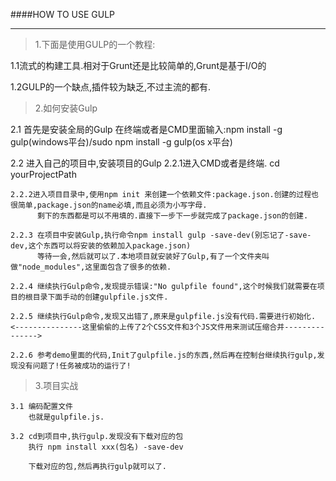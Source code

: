 ####HOW TO USE GULP
***

>1.下面是使用GULP的一个教程:

1.1流式的构建工具.相对于Grunt还是比较简单的,Grunt是基于I/O的

1.2GULP的一个缺点,插件较为缺乏,不过主流的都有.


>2.如何安装Gulp

2.1 首先是安装全局的Gulp
	在终端或者是CMD里面输入:npm install -g gulp(windows平台)/sudo npm install -g gulp(os x平台)
	
2.2 进入自己的项目中,安装项目的Gulp
	2.2.1进入CMD或者是终端.
		cd yourProjectPath
	
	2.2.2进入项目目录中,使用npm init 来创建一个依赖文件:package.json.创建的过程也很简单,package.json的name必填,而且必须为小写字母.
		  剩下的东西都是可以不用填的.直接下一步下一步就完成了package.json的创建.
	
	2.2.3 在项目中安装Gulp,执行命令npm install gulp -save-dev(别忘记了-save-dev,这个东西可以将安装的依赖加入package.json)
		  等待一会,然后就可以了.本地项目就安装好了Gulp,有了一个文件夹叫做"node_modules",这里面包含了很多的依赖.
	
	2.2.4 继续执行Gulp命令,发现提示错误:"No gulpfile found",这个时候我们就需要在项目的根目录下面手动的创建gulpfile.js文件. 
	
	2.2.5 继续执行Gulp命令,发现又出错了,原来是gulpfile.js没有代码.需要进行初始化.
	<---------------这里偷偷的上传了2个CSS文件和3个JS文件用来测试压缩合并--------------->
	
	2.2.6 参考demo里面的代码,Init了gulpfile.js的东西,然后再在控制台继续执行gulp,发现没有问题了!任务被成功的运行了!
	
>3.项目实战
	
	3.1 编码配置文件
		也就是gulpfile.js.
		
	3.2 cd到项目中,执行gulp.发现没有下载对应的包
		执行 npm install xxx(包名) -save-dev
		
		下载对应的包,然后再执行gulp就可以了.

	